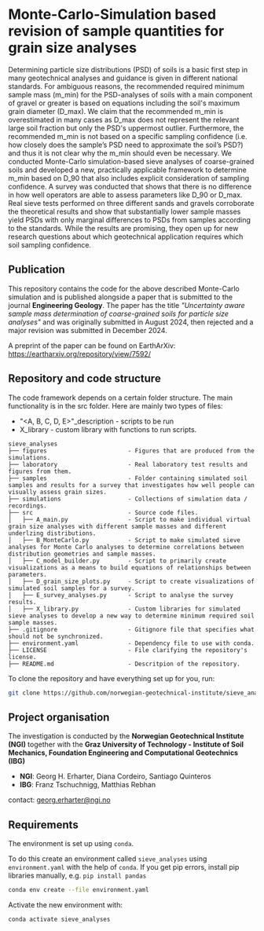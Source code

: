 # Monte-Carlo-Simulation based revision of sample quantities for grain size analyses
Determining particle size distributions (PSD) of soils is a basic first step in many geotechnical analyses and guidance is given in different national standards. For ambiguous reasons, the recommended required minimum sample mass (m_min) for the PSD-analyses of soils with a main component of gravel or greater is based on equations including the soil's maximum grain diameter (D_max). We claim that the recommended m_min is overestimated in many cases as D_max does not represent the relevant large soil fraction but only the PSD's uppermost outlier. Furthermore, the recommended m_min is not based on a specific sampling confidence (i.e. how closely does the sample’s PSD need to approximate the soil’s PSD?) and thus it is not clear why the m_min should even be necessary. We conducted Monte-Carlo simulation-based sieve analyses of coarse-grained soils and developed a new, practically applicable framework to determine m_min based on D_90 that also includes explicit consideration of sampling confidence. A survey was conducted that shows that there is no difference in how well operators are able to assess parameters like D_90 or D_max. Real sieve tests performed on three different sands and gravels corroborate the theoretical results and show that substantially lower sample masses yield PSDs with only marginal differences to PSDs from samples according to the standards. While the results are promising, they open up for new research questions about which geotechnical application requires which soil sampling confidence. 

## Publication
This repository contains the code for the above described Monte-Carlo simulation and is published alongside a paper that is submitted to the journal **Engineering Geology**. The paper has the title *"Uncertainty aware sample mass determination of coarse-grained soils for particle size analyses"* and was originally submitted in August 2024, then rejected and a major revision was submitted in December 2024.

A preprint of the paper can be found on EarthArXiv: https://eartharxiv.org/repository/view/7592/

## Repository and code structure

The code framework depends on a certain folder structure. The main functionality is in the src folder. Here are mainly two types of files:

- "<A, B, C, D, E>"_description - scripts to be run
- X_library - custom library with functions to run scripts.

```
sieve_analyses
├── figures                       - Figures that are produced from the simulations.
├── laboratory                    - Real laboratory test results and figures from them.
├── samples                       - Folder containing simulated soil samples and results for a survey that investigates how well people can visually assess grain sizes.
├── simulations                   - Collections of simulation data / recordings.
├── src                           - Source code files.
│   ├── A_main.py                 - Script to make individual virtual grain size analyses with different sample masses and different underlzing distributions.
│   ├── B_MonteCarlo.py           - Script to make simulated sieve analyses for Monte Carlo analyses to determine correlations between distribution geometries and sample masses.
│   ├── C_model_builder.py        - Script to primarily create visualizations as a means to build equations of relationships between parameters.
│   ├── D_grain_size_plots.py     - Script to create visualizations of simulated soil samples for a survey.
│   ├── E_survey_analyses.py      - Script to analyse the survey results.
│   ├── X_library.py              - Custom libraries for simulated sieve analyses to develop a new way to determine minimum required soil sample masses.
├── .gitignore                    - Gitignore file that specifies what should not be synchronized.
├── environment.yaml              - Dependency file to use with conda.
├── LICENSE                       - File clarifying the repository's license.
├── README.md                     - Descritpion of the repository.
```

To clone the repository and have everything set up for you, run:

```bash
git clone https://github.com/norwegian-geotechnical-institute/sieve_analyses.git
```

## Project organisation
The investigation is conducted by the **Norwegian Geotechnical Institute (NGI)** together with the **Graz University of Technology - Institute of Soil Mechanics, Foundation Engineering and Computational Geotechnics (IBG)**
- **NGI**: Georg H. Erharter, Diana Cordeiro, Santiago Quinteros
- **IBG**: Franz Tschuchnigg, Matthias Rebhan

contact: georg.erharter@ngi.no

## Requirements

The environment is set up using `conda`.

To do this create an environment called `sieve_analyses` using `environment.yaml` with the help of `conda`. If you get pip errors, install pip libraries manually, e.g. `pip install pandas`
```bash
conda env create --file environment.yaml
```

Activate the new environment with:

```bash
conda activate sieve_analyses
```
